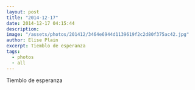 ```yaml
---
layout: post
title: "2014-12-17"
date: 2014-12-17 04:15:44
description: 
image: "/assets/photos/201412/3464e6944d1139619f2c2d80f375ac42.jpg"
author: Elise Plain
excerpt: Tiemblo de esperanza
tags: 
  - photos
  - all
---
```


Tiemblo de esperanza
<p></p>
